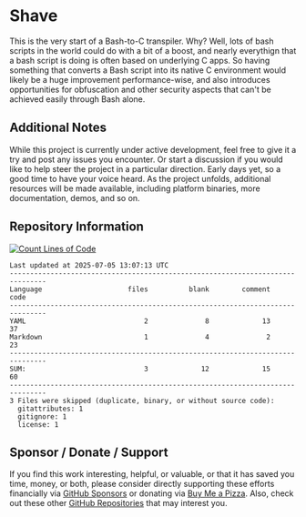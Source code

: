 # Shave

This is the very start of a Bash-to-C transpiler. Why? Well, lots of bash scripts in the world could do with a bit of a boost, and nearly everythign that a bash script is doing is often based on underlying C apps. So having something that converts a Bash script into its native C environment would likely be a huge improvement performance-wise, and also introduces opportunities for obfuscation and other security aspects that can't be achieved easily through Bash alone.

## Additional Notes
While this project is currently under active development, feel free to give it a try and post any issues you encounter.  Or start a discussion if you would like to help steer the project in a particular direction.  Early days yet, so a good time to have your voice heard.  As the project unfolds, additional resources will be made available, including platform binaries, more documentation, demos, and so on.

## Repository Information 
[![Count Lines of Code](https://github.com/500Foods/Template/actions/workflows/main.yml/badge.svg)](https://github.com/500Foods/Shave/actions/workflows/main.yml)
<!--CLOC-START -->
```cloc
Last updated at 2025-07-05 13:07:13 UTC
-------------------------------------------------------------------------------
Language                     files          blank        comment           code
-------------------------------------------------------------------------------
YAML                             2              8             13             37
Markdown                         1              4              2             23
-------------------------------------------------------------------------------
SUM:                             3             12             15             60
-------------------------------------------------------------------------------
3 Files were skipped (duplicate, binary, or without source code):
  gitattributes: 1
  gitignore: 1
  license: 1
```
<!--CLOC-END-->

## Sponsor / Donate / Support
If you find this work interesting, helpful, or valuable, or that it has saved you time, money, or both, please consider directly supporting these efforts financially via [GitHub Sponsors](https://github.com/sponsors/500Foods) or donating via [Buy Me a Pizza](https://www.buymeacoffee.com/andrewsimard500). Also, check out these other [GitHub Repositories](https://github.com/500Foods?tab=repositories&q=&sort=stargazers) that may interest you.
